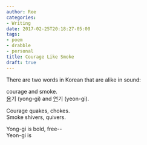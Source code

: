 ```yaml
---
author: Ree
categories:
- Writing
date: 2017-02-25T20:18:27-05:00
tags:
- poem
- drabble
- personal
title: Courage Like Smoke
draft: true
---
```


There are two words in Korean that are alike in sound:

courage and smoke.  
<u>용</u>기 (yong-gi) and <u>연</u>기 (yeon-gi).

<!--more-->

Courage quakes, chokes.  
Smoke shivers, quivers.  

Yong-gi is bold, free--  
Yeon-gi is
